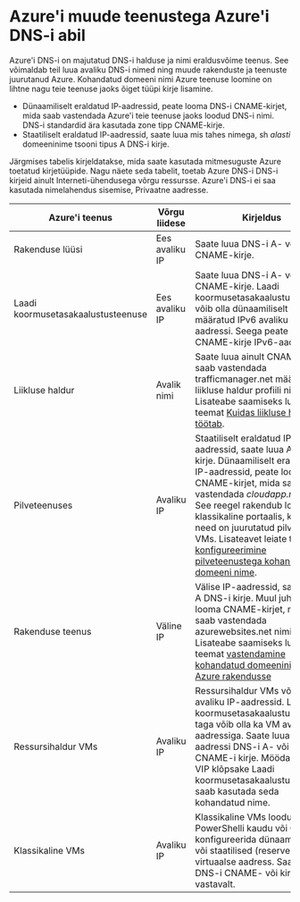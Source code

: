 <properties
  pageTitle="Azure'i muude teenustega Azure'i DNS-i abil | Microsoft Azure'i"
  description="Kuidas Azure'i DNS-i abil saate lahendada nimi muude Azure'i teenuste mõistmine"
  services="dns"
  documentationCenter="na"
  authors="sdwheeler"
  manager="carmonm"
  editor=""
  tags="azure dns"
/>
<tags
  ms.service="dns"
  ms.devlang="na"
  ms.topic="article"
  ms.tgt_pltfrm="na"
  ms.workload="infrastructure-services"
  ms.date="09/21/2016"
  ms.author="sewhee"
/>

# <a name="using-azure-dns-with-other-azure-services"></a>Azure'i muude teenustega Azure'i DNS-i abil

Azure'i DNS-i on majutatud DNS-i halduse ja nimi eraldusvõime teenus. See võimaldab teil luua avaliku DNS-i nimed ning muude rakenduste ja teenuste juurutanud Azure. Kohandatud domeeni nimi Azure teenuse loomine on lihtne nagu teie teenuse jaoks õiget tüüpi kirje lisamine.

* Dünaamiliselt eraldatud IP-aadressid, peate looma DNS-i CNAME-kirjet, mida saab vastendada Azure'i teie teenuse jaoks loodud DNS-i nimi. DNS-i standardid ära kasutada zone tipp CNAME-kirje.
* Staatiliselt eraldatud IP-aadressid, saate luua mis tahes nimega, sh _alasti_ domeeninime tsooni tipus A DNS-i kirje.

Järgmises tabelis kirjeldatakse, mida saate kasutada mitmesuguste Azure toetatud kirjetüüpide. Nagu näete seda tabelit, toetab Azure DNS-i DNS-i kirjeid ainult Interneti-ühendusega võrgu ressursse. Azure'i DNS-i ei saa kasutada nimelahendus sisemise, Privaatne aadresse.

| Azure'i teenus | Võrgu liidese | Kirjeldus |
|---------------|-------------------|-------------|
| Rakenduse lüüsi | Ees avaliku IP | Saate luua DNS-i A- või CNAME-kirje. |
| Laadi koormusetasakaalustusteenuse | Ees avaliku IP | Saate luua DNS-i A- või CNAME-kirje. Laadi koormusetasakaalustusteenuse võib olla dünaamiliselt määratud IPv6 avaliku IP-aadressi. Seega peate looma CNAME-kirje IPv6-aadress. |
| Liikluse haldur | Avalik nimi | Saate luua ainult CNAME, mida saab vastendada trafficmanager.net määratud liikluse haldur profiili nimi. Lisateabe saamiseks lugege teemat [Kuidas liikluse haldur töötab](../traffic-manager/traffic-manager-how-traffic-manager-works.md#traffic-manager-example). |
| Pilveteenuses | Avaliku IP | Staatiliselt eraldatud IP-aadressid, saate luua A DNS-i kirje. Dünaamiliselt eraldatud IP-aadressid, peate looma CNAME-kirjet, mida saab vastendada _cloudapp.net_ nimi. See reegel rakendub loodud klassikaline portaalis, kuna need on juurutatud pilveteenus VMs. Lisateavet leiate teemast [konfigureerimine pilveteenustega kohandatud domeeni nime](../cloud-services/cloud-services-custom-domain-name-portal.md). |
| Rakenduse teenus | Väline IP | Välise IP-aadressid, saate luua A DNS-i kirje. Muul juhul peate looma CNAME-kirjet, mida saab vastendada azurewebsites.net nimi. Lisateabe saamiseks lugege teemat [vastendamine kohandatud domeeninime Azure rakendusse](../app-service-web/web-sites-custom-domain-name.md) |
| Ressursihaldur VMs | Avaliku IP | Ressursihaldur VMs võib olla avaliku IP-aadressid. Laadi koormusetasakaalustusteenuse taga võib olla ka VM avaliku IP-aadressiga. Saate luua avaliku aadressi DNS-i A- või CNAME-i kirje. Mööda hiilida VIP klõpsake Laadi koormusetasakaalustusteenuse saab kasutada seda kohandatud nime. |
| Klassikaline VMs | Avaliku IP | Klassikaline VMs loodud PowerShelli kaudu või CLI saab konfigureerida dünaamilised või staatilised (reserveeritud) virtuaalse aadress. Saate luua DNS-i CNAME- või kirje, vastavalt. |
